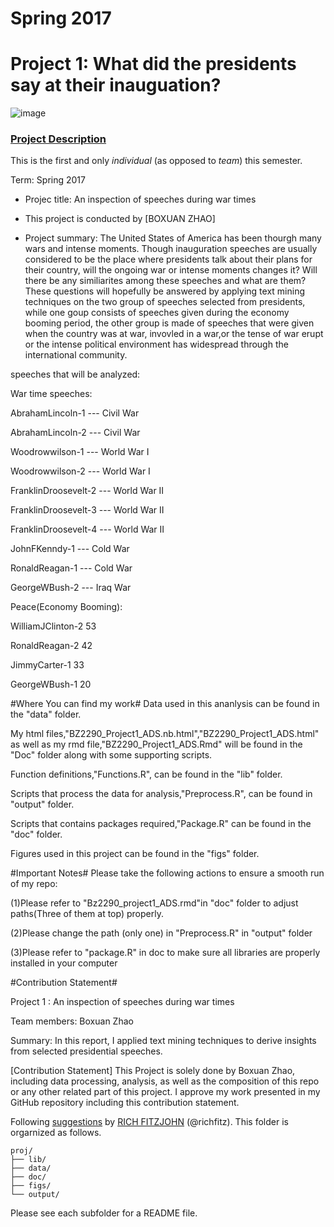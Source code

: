 # Spring 2017
# Project 1: What did the presidents say at their inauguation?

![image](figs/title.jpg)

### [Project Description](doc/)
This is the first and only *individual* (as opposed to *team*) this semester. 

Term: Spring 2017

+ Projec title: An inspection of speeches during war times
+ This project is conducted by [BOXUAN ZHAO]

+ Project summary: The United States of America has been thourgh many wars and intense moments. Though inauguration speeches are usually considered to be the place where presidents talk about their plans for their country, will the ongoing war or intense moments changes it? Will there be any similiarites among these speeches and what are them? These questions will hopefully be answered by applying text mining techniques on the two group of speeches selected from presidents, while one goup consists of speeches given during the economy booming period, the other group is made of speeches that were given when the country was at war, invovled in a war,or the tense of war erupt or the intense political environment has widespread through the international community.

speeches that will be analyzed:

War time speeches:

AbrahamLincoln-1 --- Civil War

AbrahamLincoln-2 --- Civil War

Woodrowwilson-1 --- World War I

Woodrowwilson-2 --- World War I

FranklinDroosevelt-2 --- World War II

FranklinDroosevelt-3 --- World War II

FranklinDroosevelt-4 --- World War II

JohnFKenndy-1 --- Cold War

RonaldReagan-1 --- Cold War

GeorgeWBush-2 --- Iraq War


Peace(Economy Booming):

WilliamJClinton-2 53

RonaldReagan-2 42

JimmyCarter-1 33

GeorgeWBush-1 20

#Where You can find my work#
Data used in this ananlysis can be found in the "data" folder.

My html files,"BZ2290_Project1_ADS.nb.html","BZ2290_Project1_ADS.html" as well as my rmd file,"BZ2290_Project1_ADS.Rmd" will be found in the "Doc" folder along with some supporting scripts.

Function definitions,"Functions.R", can be found in the "lib" folder.

Scripts that process the data for analysis,"Preprocess.R", can be found in "output" folder.

Scripts that contains packages required,"Package.R" can be found in the "doc" folder.

Figures used in this project can be found in the "figs" folder.

#Important Notes#
Please take the following actions to ensure a smooth run of my repo:

(1)Please refer to "Bz2290_project1_ADS.rmd"in "doc" folder to adjust paths(Three of them at top) properly.

(2)Please change the path (only one) in "Preprocess.R" in "output" folder

(3)Please refer to "package.R" in doc to make sure all libraries are properly installed in your computer

#Contribution Statement#

Project 1 : An inspection of speeches during war times

Team members: Boxuan Zhao

Summary: In this report, I applied text mining techniques to derive insights from selected presidential speeches.

[Contribution Statement] This Project is solely done by Boxuan Zhao, including data processing, analysis, as well as the composition of this repo or any other related part of this project. I approve my work presented in my GitHub repository including this contribution statement.


Following [suggestions](http://nicercode.github.io/blog/2013-04-05-projects/) by [RICH FITZJOHN](http://nicercode.github.io/about/#Team) (@richfitz). This folder is orgarnized as follows.

```
proj/
├── lib/
├── data/
├── doc/
├── figs/
└── output/
```

Please see each subfolder for a README file.
